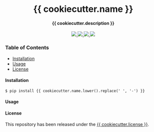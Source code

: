 <div align="center">
    <h1>
        {{ cookiecutter.name }}
    </h1>
    <h4>{{ cookiecutter.description }}</h4>
</div>

<p align="center">
    <a href="https://travis-ci.org/{{ cookiecutter.github_username }}/{{ cookiecutter.github_reponame }}">
        <img src="https://img.shields.io/travis/{{ cookiecutter.github_username }}/{{ cookiecutter.github_reponame }}.svg?style=flat-square">
    </a>
    <a href="https://coveralls.io/github/{{ cookiecutter.github_username }}/{{ cookiecutter.github_reponame }}">
        <img src="https://img.shields.io/coveralls/github/{{ cookiecutter.github_username }}/{{ cookiecutter.github_reponame }}.svg?style=flat-square">
    </a>
    <a href="https://pypi.org/project/{{ cookiecutter.name.lower().replace(' ', '-') }}/">
		<img src="https://img.shields.io/pypi/v/{{ cookiecutter.name.lower().replace(' ', '-') }}.svg?style=flat-square">
	</a>
    <a href="https://pypi.org/project/{{ cookiecutter.name.lower().replace(' ', '-') }}/">
		<img src="https://img.shields.io/pypi/l/{{ cookiecutter.name.lower().replace(' ', '-') }}.svg?style=flat-square">
	</a>
</p>

### Table of Contents
* [Installation](#installation)
* [Usage](#usage)
* [License](#license)

#### Installation

```shell
$ pip install {{ cookiecutter.name.lower().replace(' ', '-') }}
```

#### Usage

#### License

This repository has been released under the [{{ cookiecutter.license }}](LICENSE).